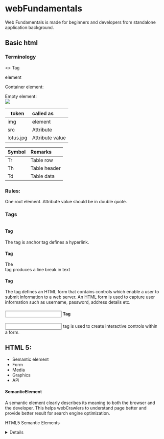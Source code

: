 # webFundamentals
Web Fundamentals is made for beginners and developers from standalone application background.

## Basic html

### Terminology
<> Tag
<html> element

Container element:
<html></html>
<body></body>

Empty element:
<br/>
<img src="image.jpg"/>

|   token  | called as
| ------------- |:-------------
| img    | element
|src     | Attribute
|lotus.jpg     | Attribute value 

|   Symbol  | Remarks
| ------------- |:-------------
| Tr    | Table row
|Th     | Table header
|Td     | Table data  

### Rules:
One root element.
Attribute value should be in double quote.

### Tags

#### <br> Tag
The <a> tag is anchor tag defines a hyperlink.

#### <a> Tag
The <br> tag produces a line break in text

#### <form> Tag
The <form> tag defines an HTML form that contains controls which enable a user to submit information to a web server. An HTML form is used to capture user information such as username, password, address details etc.

#### <input> Tag
<input> tag is used to create interactive controls within a form.


## HTML 5:
<!DOCTYPE html>

* Semantic element
* Form
* Media
* Graphics
* API

#### SemanticElement
A semantic element clearly describes its meaning to both the browser and the developer.
This helps webCrawlers to understand page better and provide better result for search engine optimization.

HTML5 Semantic Elements
<article>
<aside>
<details>
<figcaption>
<figure>
<footer>
<header>
<main>
<mark>
<nav>
<section>
<summary>
<time>

#### attribute and video attribute.
#### DataList

# javaScript
Developed by Brendan in Netscape in December 4, 1995.
Initially it was named Mocha, later LiveScript, and finally JavaScript
Developed for client side Scripting, in 10 days he made.
Intention was to make easy scripting language for anyone to use.

It was very forgiving language, interpreter proceed with error as well.

In November 1996, Netscape announced a meeting of the Ecma International standards organization to advance the standardization of JavaScript. First edition of ECMA-262 was adopted by the Ecma General Assembly in June 1997.

### DataTypes
Object, number, undefined, undefined, null.

### Type Coercion
a=10; b="10"; a==b is true;

#### Extra:
Define a method, define a class in a old way.
inherit class with properties
Prototype.newMethod()
inherit pro methods

## ES6



